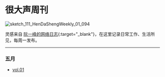 # 很大声周刊
![sketch_111_HenDaShengWeekly_01_094](https://user-images.githubusercontent.com/20842136/117564051-97bd6e80-b0dc-11eb-9ac2-7dd37c12ef46.png)

灵感来自 [阮一峰的网络日志](http://www.ruanyifeng.com/blog/){:target="_blank"}，在这里记录日常工作、生活所见，每周一发布。
***
### 五月
* [vol.01]()

